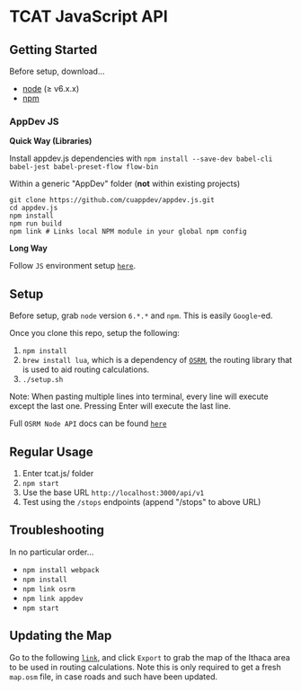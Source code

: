 # TCAT JavaScript API

## Getting Started

Before setup, download...

  - [node](https://nodejs.org/en/download/) (≥ v6.x.x)
  - [npm](https://www.npmjs.com/get-npm)

### AppDev JS

**Quick Way (Libraries)**

Install appdev.js dependencies with `npm install --save-dev babel-cli babel-jest babel-preset-flow flow-bin`

Within a generic "AppDev" folder (**not** within existing projects)

````
git clone https://github.com/cuappdev/appdev.js.git
cd appdev.js
npm install
npm run build
npm link # Links local NPM module in your global npm config
````

**Long Way**

Follow `JS` environment setup [`here`](https://github.com/cuappdev/bible/tree/master/js).

## Setup
Before setup, grab `node` version `6.*.*` and `npm`.  This is easily `Google`-ed.

Once you clone this repo, setup the following:
1. `npm install`
2. `brew install lua`, which is a dependency of [`OSRM`](http://project-osrm.org/),
the routing library that is used to aid routing calculations.
3. `./setup.sh`

Note: When pasting multiple lines into terminal, every line will execute except the last one. Pressing Enter will execute the last line.

Full `OSRM Node API` docs can be found [`here`](https://github.com/Project-OSRM/osrm-backend/blob/HEAD/docs/nodejs/api.md)

## Regular Usage

1. Enter tcat.js/ folder
2. `npm start`
3. Use the base URL `http://localhost:3000/api/v1`
4. Test using the `/stops` endpoints (append "/stops" to above URL)

## Troubleshooting

In no particular order...

- `npm install webpack`
- `npm install`
- `npm link osrm`
- `npm link appdev`
- `npm start`

## Updating the Map

Go to the following [`link`](http://www.openstreetmap.org/export#map=13/42.4510/-76.4967), and
click `Export` to grab the map of the Ithaca area to be used in routing calculations.
Note this is only required to get a fresh `map.osm` file, in case roads and such have
been updated.
